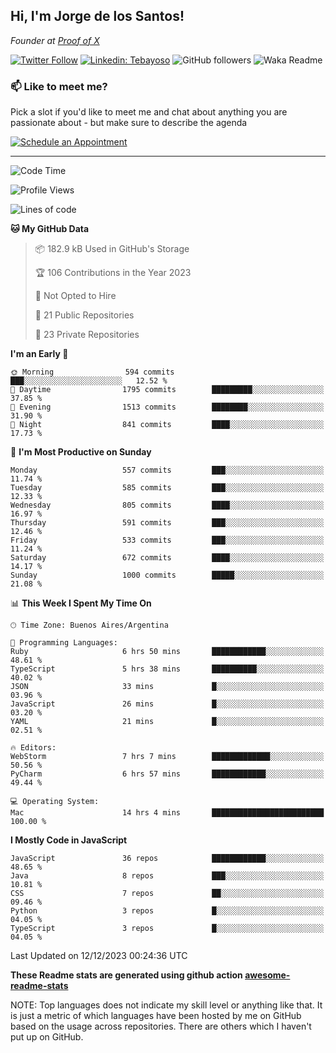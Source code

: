 <h2>Hi, I'm Jorge de los Santos!</h2>
<p>
<em>Founder at <a href="https://pox.me">Proof of X</a></em>
</p>

[![Twitter Follow](https://img.shields.io/twitter/follow/tebayoso?label=Follow)](https://twitter.com/intent/follow?screen_name=tebayoso)
[![Linkedin: Tebayoso](https://img.shields.io/badge/-tebayoso-blue?style=flat-square&logo=Linkedin&logoColor=white&link=https://www.linkedin.com/in/tebayoso/)](https://www.linkedin.com/in/tebayoso/)
![GitHub followers](https://img.shields.io/github/followers/tebayoso?label=Follow&style=social)
![Waka Readme](https://github.com/tebayoso/tebayoso/workflows/Waka%20Readme/badge.svg)
<!-- [![website](https://img.shields.io/badge/Website-46a2f1.svg?&style=flat-square&logo=Google-Chrome&logoColor=white&link=https://anmolsingh.me/)](https://anmolsingh.me/)
![](https://visitor-badge.glitch.me/badge?page_id=anmol098.anmol098)-->

### 📫 Like to meet me?

Pick a slot if you'd like to meet me and chat about anything you are passionate about - but make sure to describe the agenda

[![Schedule an Appointment](https://img.shields.io/badge/-Schedule%20an%20Appointment-blue?style=for-the-badge&logo=calendar)](https://calendar.google.com/calendar/appointments/schedules/AcZssZ2yTLITzvwnkrprJtAhdCqih8hGBMLDlczBLqS5WPUJtdDvUqA5wE4O8xr_riU3kpJ5jOkHOvzq?gv=true)

---
<!--START_SECTION:waka-->
![Code Time](http://img.shields.io/badge/Code%20Time-2%2C471%20hrs%2019%20mins-blue)

![Profile Views](http://img.shields.io/badge/Profile%20Views-922-blue)

![Lines of code](https://img.shields.io/badge/From%20Hello%20World%20I%27ve%20Written-4.8%20million%20lines%20of%20code-blue)

**🐱 My GitHub Data**

> 📦 182.9 kB Used in GitHub's Storage
 >
> 🏆 106 Contributions in the Year 2023
 >
> 🚫 Not Opted to Hire
 >
> 📜 21 Public Repositories
 >
> 🔑 23 Private Repositories
 >
**I'm an Early 🐤**

```text
🌞 Morning                594 commits         ███░░░░░░░░░░░░░░░░░░░░░░   12.52 %
🌆 Daytime                1795 commits        █████████░░░░░░░░░░░░░░░░   37.85 %
🌃 Evening                1513 commits        ████████░░░░░░░░░░░░░░░░░   31.90 %
🌙 Night                  841 commits         ████░░░░░░░░░░░░░░░░░░░░░   17.73 %
```
📅 **I'm Most Productive on Sunday**

```text
Monday                   557 commits         ███░░░░░░░░░░░░░░░░░░░░░░   11.74 %
Tuesday                  585 commits         ███░░░░░░░░░░░░░░░░░░░░░░   12.33 %
Wednesday                805 commits         ████░░░░░░░░░░░░░░░░░░░░░   16.97 %
Thursday                 591 commits         ███░░░░░░░░░░░░░░░░░░░░░░   12.46 %
Friday                   533 commits         ███░░░░░░░░░░░░░░░░░░░░░░   11.24 %
Saturday                 672 commits         ████░░░░░░░░░░░░░░░░░░░░░   14.17 %
Sunday                   1000 commits        █████░░░░░░░░░░░░░░░░░░░░   21.08 %
```


📊 **This Week I Spent My Time On**

```text
🕑︎ Time Zone: Buenos Aires/Argentina

💬 Programming Languages:
Ruby                     6 hrs 50 mins       ████████████░░░░░░░░░░░░░   48.61 %
TypeScript               5 hrs 38 mins       ██████████░░░░░░░░░░░░░░░   40.02 %
JSON                     33 mins             █░░░░░░░░░░░░░░░░░░░░░░░░   03.96 %
JavaScript               26 mins             █░░░░░░░░░░░░░░░░░░░░░░░░   03.20 %
YAML                     21 mins             █░░░░░░░░░░░░░░░░░░░░░░░░   02.51 %

🔥 Editors:
WebStorm                 7 hrs 7 mins        █████████████░░░░░░░░░░░░   50.56 %
PyCharm                  6 hrs 57 mins       ████████████░░░░░░░░░░░░░   49.44 %

💻 Operating System:
Mac                      14 hrs 4 mins       █████████████████████████   100.00 %
```

**I Mostly Code in JavaScript**

```text
JavaScript               36 repos            ████████████░░░░░░░░░░░░░   48.65 %
Java                     8 repos             ███░░░░░░░░░░░░░░░░░░░░░░   10.81 %
CSS                      7 repos             ██░░░░░░░░░░░░░░░░░░░░░░░   09.46 %
Python                   3 repos             █░░░░░░░░░░░░░░░░░░░░░░░░   04.05 %
TypeScript               3 repos             █░░░░░░░░░░░░░░░░░░░░░░░░   04.05 %
```




 Last Updated on 12/12/2023 00:24:36 UTC
<!--END_SECTION:waka-->

**These Readme stats are generated using github action [awesome-readme-stats](https://github.com/anmol098/waka-readme-stats)**

NOTE: Top languages does not indicate my skill level or anything like that. It is just a metric of which languages have been hosted by me on GitHub based on the usage across repositories. There are others which I haven't put up on GitHub.
